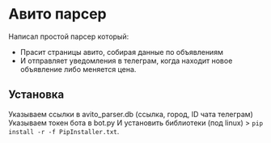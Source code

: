# Авито парсер

Написал простой парсер который:
- Прасит страницы авито, собирая данные по объявлениям
- И отправляет уведомления в телеграм, когда находит новое объявление либо меняется цена.

## Установка

Указываем ссылки в avito_parser.db (ссылка, город, ID чата телеграм)
Указываем токен бота в bot.py
И установить библиотеки (под linux) > `pip install -r -f PipInstaller.txt`.
